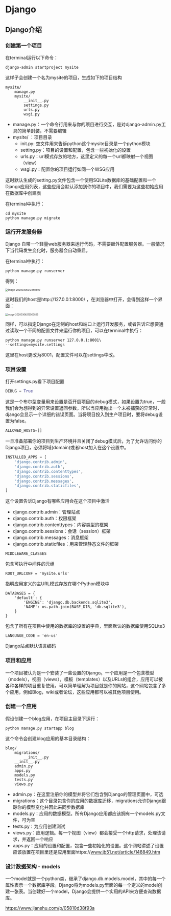 # Django
## Django介绍

### 创建第一个项目

在terminal运行以下命令：

```
django-admin startproject mysite
```

这样子会创建一个名为mysite的项目，生成如下的项目结构

```
mysite/
	manage.py
	mysite/
		__init__.py
		settings.py
		urls.py
		wsgi.py
```

* manage.py：一个命令行用来与你的项目进行交互，是对django-admin.py工具的简单封装，不需要编辑
* mysite/ ：项目目录
  * init.py: 空文件用来告诉python这个mysite目录是一个python模块
  * setting.py：项目的设置和配置，包含一些初始化的设置
  * urls.py：url模式存放的地方，这里定义的每一个url都映射一个视图（view）
  * wsgi.py：配置你的项目运行如同一个WSG应用

这时默认生成的setting.py文件包含一个使用SQLite数据库的基础配置和一个Django应用列表，这些应用会默认添加到你的项目中，我们需要为这些初始应用在数据库中创建表

在terminal中执行：

```
cd mysite
python manage.py migrate
```



### 运行开发服务器

Django 自带一个轻量web服务器来运行代码，不需要额外配置服务器。一般情况下当代码发生变化时，服务器会自动重启。

在terminal中执行：

```
python manage.py runserver
```

得到：

<img src="C:\Users\Wenyue Wang\AppData\Roaming\Typora\typora-user-images\image-20200306212350599.png" alt="image-20200306212350599" style="zoom:53%;" />

这时我们的host是http://127.0.0.1:8000/ ，在浏览器中打开，会得到这样一个界面：

<img src="C:\Users\Wenyue Wang\AppData\Roaming\Typora\typora-user-images\image-20200306212003825.png" alt="image-20200306212003825" style="zoom:50%;" />

同样，可以指定Django在定制的host和端口上运行开发服务，或者告诉它想要通过读取一个不同的配置文件来运行你的项目，可以在terminal中执行：

```
python manage.py runserver 127.0.0.1:8001\
--settings=mysite.settings
```

这里在host更改为8001，配置文件可以在settings中改。



### 项目设置

打开settings.py看下项目配置

```python
DEBUG = True
```

这是一个布尔型变量用来设置是否开启项目的debug模式，如果设置为true，一般我们会为想得到的异常设置返回参数，所以当应用抛出一个未被捕获的异常时，django会显示一个详细的错误页面。当将项目投入到生产项目时，要将debug设置为false。

```python
ALLOWED_HOSTS=[]
```

一旦准备部署你的项目到生产环境并且关闭了debug模式后，为了允许访问你的Django项目，必须将域(domain)或者host加入在这个设置中。

```python
INSTALLED_APPS = [
    'django.contrib.admin',
    'django.contrib.auth',
    'django.contrib.contenttypes',
    'django.contrib.sessions',
    'django.contrib.messages',
    'django.contrib.staticfiles',
]
```

这个设置告诉Django有哪些应用会在这个项目中激活

* django.contrib.admin：管理站点
* django.contrib.auth：权限框架
* django.contrib.contenttypes：内容类型的框架
* django.contrib.sessions：会话（session）框架
* django.contrib.messages：消息框架
* django.contrib.staticfiles：用来管理静态文件的框架

```
MIDDLEWARE_CLASSES
```

包含可执行中间件的元组

```
ROOT_URLCONF = 'mysite.urls'
```

指明应用定义的主URL模式存放在哪个Python模块中

```
DATABASES = {
    'default': {
        'ENGINE': 'django.db.backends.sqlite3',
        'NAME': os.path.join(BASE_DIR, 'db.sqlite3'),
    }
}
```

包含了所有在项目中使用的数据库的设置的字典，里面默认的数据库使用SQLite3

```
LANGUAGE_CODE = 'en-us'
```

Django站点默认语言编码



### 项目和应用

一个项目被认为是一个安装了一些设置的Django。一个应用是一个包含模型（models），视图（views），模板（templates）以及URLs的组合，应用可以被各种各样的项目重复使用。可以简单理解为项目就是你的网站，这个网站包含了多个应用，例如Blog，wiki或者论坛，这些应用都可以被其他项目使用。



### 创建一个应用

假设创建一个blog应用，在项目主目录下运行：

```
python manage.py startapp blog
```

这个命令会创建blog应用的基本目录结构：

```
blog/
    migrations/
        __init__.py
	__init__.py
    admin.py
    apps.py
    models.py
    tests.py
    views.py
```

* admin.py：在这里注册你的模型并将它们包含到Django的管理页面中，可选
* migrations：这个目录包含你的应用的数据库迁移，migrations允许Django跟踪你的模型变化并因此来同步数据库
* models.py：应用的数据模型。所有Django应用都应该拥有一个models.py文件，可为空
* tests.py：为应用创建测试
* views.py：应用逻辑。每一个视图（view）都会接受一个http请求，处理该请求，并返回一个响应
* apps.py：应用的设置和配置，包含一些初始化的设置。这个网站讲述了设置应该放置在项目里还是应用里面https://www.jb51.net/article/148849.htm



### 设计数据架构 - models

一个model就是一个python类，继承了django.db.models.model，其中的每一个属性表示一个数据库字段。Django将为models.py里面的每一个定义的model创建一张表。当创建好一个model，Django会提供一个实用的API来方便查询数据库。



https://www.jianshu.com/p/05810d38f93a